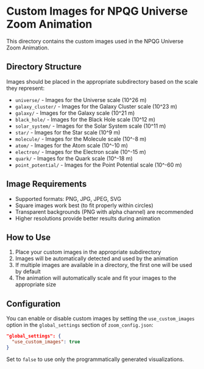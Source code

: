 # Custom Images for NPQG Universe Zoom Animation

This directory contains the custom images used in the NPQG Universe Zoom Animation.

## Directory Structure

Images should be placed in the appropriate subdirectory based on the scale they represent:

- `universe/` - Images for the Universe scale (10^26 m)
- `galaxy_cluster/` - Images for the Galaxy Cluster scale (10^23 m)
- `galaxy/` - Images for the Galaxy scale (10^21 m)
- `black_hole/` - Images for the Black Hole scale (10^12 m)
- `solar_system/` - Images for the Solar System scale (10^11 m)
- `star/` - Images for the Star scale (10^9 m)
- `molecule/` - Images for the Molecule scale (10^-8 m)
- `atom/` - Images for the Atom scale (10^-10 m)
- `electron/` - Images for the Electron scale (10^-15 m)
- `quark/` - Images for the Quark scale (10^-18 m)
- `point_potential/` - Images for the Point Potential scale (10^-60 m)

## Image Requirements

- Supported formats: PNG, JPG, JPEG, SVG
- Square images work best (to fit properly within circles)
- Transparent backgrounds (PNG with alpha channel) are recommended
- Higher resolutions provide better results during animation

## How to Use

1. Place your custom images in the appropriate subdirectory
2. Images will be automatically detected and used by the animation
3. If multiple images are available in a directory, the first one will be used by default
4. The animation will automatically scale and fit your images to the appropriate size

## Configuration

You can enable or disable custom images by setting the `use_custom_images` option in the `global_settings` section of `zoom_config.json`:

```json
"global_settings": {
  "use_custom_images": true
}
```

Set to `false` to use only the programmatically generated visualizations.